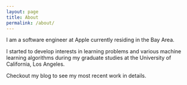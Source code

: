 ```yaml
---
layout: page
title: About
permalink: /about/
---
```


I am a software engineer at Apple currently residing in the Bay Area. 

I started to develop interests in learning problems and various machine learning algorithms during my graduate studies at the University of California, Los Angeles.

Checkout my blog to see my most recent work in details. 
